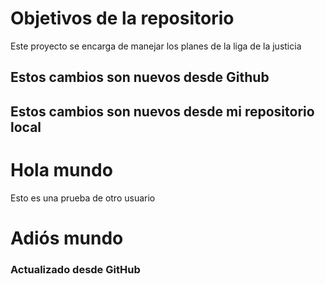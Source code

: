 # Objetivos de la repositorio

Este proyecto se encarga de manejar los planes de la liga de la justicia

## Estos cambios son nuevos desde Github
## Estos cambios son nuevos desde mi repositorio local


# Hola mundo
Esto es una prueba de otro usuario

# Adiós mundo

### Actualizado desde GitHub

